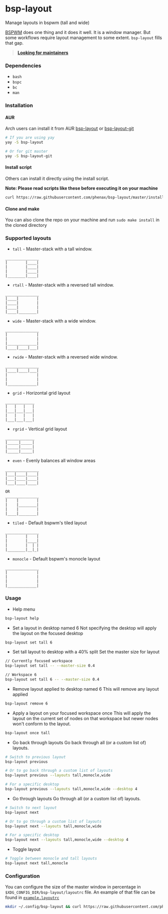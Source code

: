 # bsp-layout
Manage layouts in bspwm (tall and wide)

[BSPWM](https://github.com/baskerville/bspwm) does one thing and it does it well. It is a window manager. But some workflows require layout management to some extent. `bsp-layout` fills that gap.

> **[Looking for maintainers](https://github.com/phenax/bsp-layout/issues/27)**



### Dependencies
* `bash`
* `bspc`
* `bc`
* `man`


### Installation

#### AUR
Arch users can install it from AUR [bsp-layout](https://aur.archlinux.org/packages/bsp-layout) or [bsp-layout-git](https://aur.archlinux.org/packages/bsp-layout-git)
```bash
# If you are using yay
yay -S bsp-layout

# Or for git master
yay -S bsp-layout-git
```

#### Install script
Others can install it directly using the install script.

**Note: Please read scripts like these before executing it on your machine**
```bash
curl https://raw.githubusercontent.com/phenax/bsp-layout/master/install.sh | bash -;
```

#### Clone and make
You can also clone the repo on your machine and run `sudo make install` in the cloned directory



### Supported layouts

* `tall` - Master-stack with a tall window.
```
_______________
|        |____|
|        |____|
|        |____|
|________|____|
```

* `rtall` - Master-stack with a reversed tall window.
```
_______________
|____|        |
|____|        |
|____|        |
|____|________|
```

* `wide` - Master-stack with a wide window.
```
_______________
|             |
|             |
|_____________|
|____|____|___|
```

* `rwide` - Master-stack with a reversed wide window.
```
_______________
|____|____|___|
|             |
|             |
|_____________|
```

* `grid` - Horizontal grid layout
```
_____________
|   |   |   |
|___|___|___|
|   |   |   |
|___|___|___|
```

* `rgrid` - Vertical grid layout
```
_____________
|_____|_____|
|_____|_____|
|_____|_____|
```


* `even` - Evenly balances all window areas
```
_______________
|___|____|____|
|___|____|____|
|___|____|____|

OR
_______________
|    |        |
|    |________|
|    |        |
|____|________|
```

* `tiled` - Default bspwm's tiled layout
```
_______________
|        |    |
|        |____|
|        |  | |
|________|__|_|
```

* `monocle` - Default bspwm's monocle layout
```
_______________
|             |
|             |
|             |
|_____________|
```



### Usage

* Help menu
```bash
bsp-layout help
```

* Set a layout in desktop named 6
Not specifying the desktop will apply the layout on the focused desktop
```bash
bsp-layout set tall 6
```

* Set tall layout to desktop with a 40% split
Set the master size for layout
```bash
// Currently focused workspace
bsp-layout set tall -- --master-size 0.4

// Workspace 6
bsp-layout set tall 6 -- --master-size 0.4
```

* Remove layout applied to desktop named 6
This will remove any layout applied
```bash
bsp-layout remove 6
```

* Apply a layout on your focused workspace once
This will apply the layout on the current set of nodes on that workspace but newer nodes won't conform to the layout.
```bash
bsp-layout once tall
```

* Go back through layouts
Go back through all (or a custom list of) layouts.
```bash
# Switch to previous layout
bsp-layout previous

# Or to go back through a custom list of layouts
bsp-layout previous --layouts tall,monocle,wide

# For a specific desktop
bsp-layout previous --layouts tall,monocle,wide --desktop 4
```

* Go through layouts
Go through all (or a custom list of) layouts.
```bash
# Switch to next layout
bsp-layout next

# Or to go through a custom list of layouts
bsp-layout next --layouts tall,monocle,wide

# For a specific desktop
bsp-layout next --layouts tall,monocle,wide --desktop 4
```

* Toggle layout
```bash
# Toggle between monocle and tall layouts
bsp-layout next tall,monocle
```



### Configuration

You can configure the size of the master window in percentage in `$XDG_CONFIG_DIR/bsp-layout/layoutrc` file.
An example of that file can be found in [`example.layoutrc`](https://github.com/phenax/bsp-layout/blob/master/example.layoutrc)

```bash
mkdir ~/.config/bsp-layout && curl https://raw.githubusercontent.com/phenax/bsp-layout/master/example.layoutrc > ~/.config/bsp-layout/layoutrc;
```
